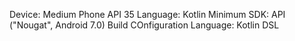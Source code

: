 Device: Medium Phone API 35
Language: Kotlin
Minimum SDK: API ("Nougat", Android 7.0)
Build COnfiguration Language: Kotlin DSL

